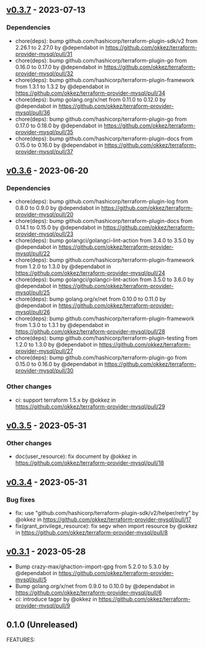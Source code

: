 ## [v0.3.7](https://github.com/okkez/terraform-provider-mysql/compare/v0.3.6...v0.3.7) - 2023-07-13
### Dependencies
- chore(deps): bump github.com/hashicorp/terraform-plugin-sdk/v2 from 2.26.1 to 2.27.0 by @dependabot in https://github.com/okkez/terraform-provider-mysql/pull/31
- chore(deps): bump github.com/hashicorp/terraform-plugin-go from 0.16.0 to 0.17.0 by @dependabot in https://github.com/okkez/terraform-provider-mysql/pull/32
- chore(deps): bump github.com/hashicorp/terraform-plugin-framework from 1.3.1 to 1.3.2 by @dependabot in https://github.com/okkez/terraform-provider-mysql/pull/34
- chore(deps): bump golang.org/x/net from 0.11.0 to 0.12.0 by @dependabot in https://github.com/okkez/terraform-provider-mysql/pull/36
- chore(deps): bump github.com/hashicorp/terraform-plugin-go from 0.17.0 to 0.18.0 by @dependabot in https://github.com/okkez/terraform-provider-mysql/pull/35
- chore(deps): bump github.com/hashicorp/terraform-plugin-docs from 0.15.0 to 0.16.0 by @dependabot in https://github.com/okkez/terraform-provider-mysql/pull/37

## [v0.3.6](https://github.com/okkez/terraform-provider-mysql/compare/v0.3.5...v0.3.6) - 2023-06-20
### Dependencies
- chore(deps): bump github.com/hashicorp/terraform-plugin-log from 0.8.0 to 0.9.0 by @dependabot in https://github.com/okkez/terraform-provider-mysql/pull/20
- chore(deps): bump github.com/hashicorp/terraform-plugin-docs from 0.14.1 to 0.15.0 by @dependabot in https://github.com/okkez/terraform-provider-mysql/pull/23
- chore(deps): bump golangci/golangci-lint-action from 3.4.0 to 3.5.0 by @dependabot in https://github.com/okkez/terraform-provider-mysql/pull/22
- chore(deps): bump github.com/hashicorp/terraform-plugin-framework from 1.2.0 to 1.3.0 by @dependabot in https://github.com/okkez/terraform-provider-mysql/pull/24
- chore(deps): bump golangci/golangci-lint-action from 3.5.0 to 3.6.0 by @dependabot in https://github.com/okkez/terraform-provider-mysql/pull/25
- chore(deps): bump golang.org/x/net from 0.10.0 to 0.11.0 by @dependabot in https://github.com/okkez/terraform-provider-mysql/pull/26
- chore(deps): bump github.com/hashicorp/terraform-plugin-framework from 1.3.0 to 1.3.1 by @dependabot in https://github.com/okkez/terraform-provider-mysql/pull/28
- chore(deps): bump github.com/hashicorp/terraform-plugin-testing from 1.2.0 to 1.3.0 by @dependabot in https://github.com/okkez/terraform-provider-mysql/pull/27
- chore(deps): bump github.com/hashicorp/terraform-plugin-go from 0.15.0 to 0.16.0 by @dependabot in https://github.com/okkez/terraform-provider-mysql/pull/30
### Other changes
- ci: support terraform 1.5.x by @okkez in https://github.com/okkez/terraform-provider-mysql/pull/29

## [v0.3.5](https://github.com/okkez/terraform-provider-mysql/compare/v0.3.4...v0.3.5) - 2023-05-31
### Other changes
- doc(user_resource): fix document by @okkez in https://github.com/okkez/terraform-provider-mysql/pull/18

## [v0.3.4](https://github.com/okkez/terraform-provider-mysql/compare/v0.3.3...v0.3.4) - 2023-05-31
### Bug fixes
- fix: use "github.com/hashicorp/terraform-plugin-sdk/v2/helper/retry" by @okkez in https://github.com/okkez/terraform-provider-mysql/pull/17
- fix(grant_privilege_resource): fix segv when import resource by @okkez in https://github.com/okkez/terraform-provider-mysql/pull/8

## [v0.3.1](https://github.com/okkez/terraform-provider-mysql/compare/v0.3.0...v0.3.1) - 2023-05-28
- Bump crazy-max/ghaction-import-gpg from 5.2.0 to 5.3.0 by @dependabot in https://github.com/okkez/terraform-provider-mysql/pull/5
- Bump golang.org/x/net from 0.9.0 to 0.10.0 by @dependabot in https://github.com/okkez/terraform-provider-mysql/pull/6
- ci: introduce tagpr by @okkez in https://github.com/okkez/terraform-provider-mysql/pull/9

## 0.1.0 (Unreleased)

FEATURES:
